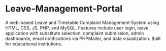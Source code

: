 # Leave-Management-Portal
A web-based Leave and Timetable Complaint Management System using HTML, CSS, JS, PHP, and MySQL. Features include user login, leave application with substitute selection, complaint submission, admin dashboards, email notifications via PHPMailer, and data visualization. Built for educational institutions.
